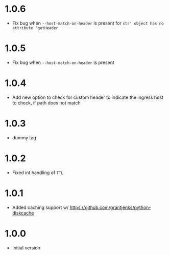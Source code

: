 # 1.0.6
* Fix bug when `--host-match-on-header` is present for `str' object has no attribute 'getHeader`

# 1.0.5
* Fix bug when `--host-match-on-header` is present

# 1.0.4
* Add new option to check for custom header to indicate the ingress host to check, if path does not match

# 1.0.3
* dummy tag

# 1.0.2
* Fixed int handling of `TTL`

# 1.0.1
* Added caching support w/ https://github.com/grantjenks/python-diskcache

# 1.0.0
* Initial version
